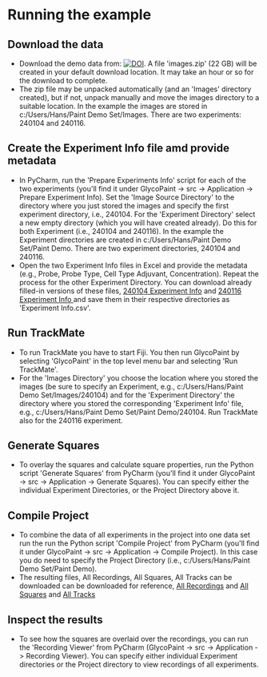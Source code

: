 # Running the example

## Download the data

- Download the demo data from: [![DOI](https://zenodo.org/badge/DOI/10.5281/zenodo.14196381.svg)](https://doi.org/10.5281/zenodo.14196381).
A file 'images.zip' (22 GB) will be created in your default download location. It may take an hour or so for the download to complete.
- The zip file may be unpacked automatically (and an 'Images' directory created), but if not, unpack manually and move the images directory to a suitable location. In the example the images are stored in c:/Users/Hans/Paint Demo Set/Images. There are two experiments: 240104 and 240116.

## Create the Experiment Info file amd provide metadata

- In PyCharm, run the 'Prepare Experiments Info' script for each of the two experiments (you'll find it under GlycoPaint -> src -> Application -> Prepare Experiment Info). Set the 'Image Source Directory' to the directory where you just stored the images and specify the first experiment directory, i.e., 240104. For the 'Experiment Directory' select a new empty directory (which you will have created already). Do this for both Experiment (i.e., 240104 and 240116). In the example the Experiment directories are created in c:/Users/Hans/Paint Demo Set/Paint Demo. There are two experiment directories, 240104 and 240116.
- Open the two Experiment Info files in Excel and provide the metadata (e.g., Probe, Probe Type, Cell Type Adjuvant, Concentration). Repeat the process for the other Experiment Directory. You can download already filled-in versions of these files, [240104 Experiment Info](https://raw.githubusercontent.com/Leiden-chemical-immunology/GlycoPaint/refs/heads/main/Demo/240104%20Experiment%20Info.csv) and [240116 Experiment Info ](https://raw.githubusercontent.com/Leiden-chemical-immunology/GlycoPaint/refs/heads/main/Demo/240116%20Experiment%20Info.csv) and save them in their respective directories as 'Experiment Info.csv'.

## Run TrackMate

- To run TrackMate you have to start Fiji. You then run GlycoPaint by selecting 'GlycoPaint' in the top level menu bar and selecting 'Run TrackMate'.
- For the 'Images Directory' you choose the location where you stored the images (be sure to specify an Experiment, e.g., c:/Users/Hans/Paint Demo Set/Images/240104) and for the 'Experiment Directory' the directory where you stored the corresponding 'Experiment Info' file, e.g., c:/Users/Hans/Paint Demo Set/Paint Demo/240104. Run TrackMate also for the 240116 experiment.

## Generate Squares

- To overlay the squares and calculate square properties, run the Python script 'Generate Squares' from PyCharm (you'll find it under GlycoPaint -> src -> Application -> Generate Squares). You can specify either the individual Experiment Directories, or the Project Directory above it.  

## Compile Project

- To combine the data of all experiments in the project into one data set run the run the Python script 'Compile Project' from PyCharm (you'll find it under GlycoPaint -> src -> Application -> Compile Project). In this case you do need to specify the Project Directory (i.e., c:/Users/Hans/Paint Demo Set/Paint Demo).
- The resulting files, All Recordings, All Squares, All Tracks can be downloaded can be downloaded for reference, [All Recordings](https://raw.githubusercontent.com/Leiden-chemical-immunology/GlycoPaint/refs/heads/main/Demo/All%20Recordings.csv) and [All Squares](https://raw.githubusercontent.com/Leiden-chemical-immunology/GlycoPaint/refs/heads/main/Demo/All%20Squares.csv) and [All Tracks](https://raw.githubusercontent.com/Leiden-chemical-immunology/GlycoPaint/refs/heads/main/Demo/All%20Tracks.csv)

## Inspect the results

- To see how the squares are overlaid over the recordings, you can run the 'Recording Viewer' from PyCharm (GlycoPaint -> src -> Application -> Recording Viewer). You can specify either individual Experiment directories or the Project directory to view recordings of all experiments. 